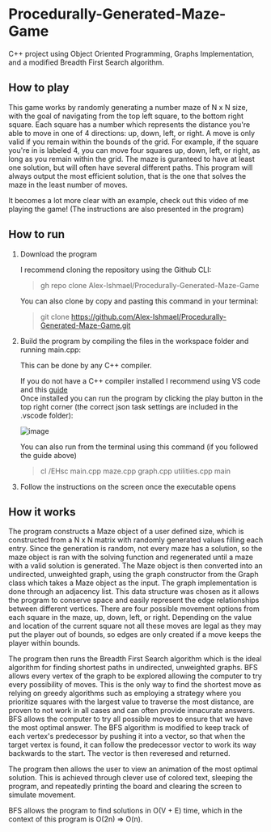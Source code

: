 # Procedurally-Generated-Maze-Game
C++ project using Object Oriented Programming, Graphs Implementation, and a modified Breadth First Search algorithm.

## How to play
This game works by randomly generating a number maze of N x N size, with the goal of navigating from the top left square, to the bottom right square.
Each square has a number which represents the distance you're able to move in one of 4 directions: up, down, left, or right.
A move is only valid if you remain within the bounds of the grid.
For example, if the square you're in is labeled 4, you can move four squares up, down, left, or right, as long as you remain within the grid.
The maze is guranteed to have at least one solution, but will often have several different paths.
This program will always output the most efficient solution, that is the one that solves the maze in the least number of moves.

It becomes a lot more clear with an example, check out this video of me playing the game! (The instructions are also presented in the program)

## How to run

1) Download the program

   I recommend cloning the repository using the Github CLI:
   > gh repo clone Alex-Ishmael/Procedurally-Generated-Maze-Game

   You can also clone by copy and pasting this command in your terminal:
   > git clone https://github.com/Alex-Ishmael/Procedurally-Generated-Maze-Game.git

2) Build the program by compiling the files in the workspace folder and running main.cpp:

   This can be done by any C++ compiler.
   
   If you do not have a C++ compiler installed I recommend using VS code and this [guide](https://code.visualstudio.com/docs/languages/cpp)   
   Once installed you can run the program by clicking the play button in the top right corner (the correct json task settings are included in the .vscode folder):
   
   ![image](https://github.com/Alex-Ishmael/Procedurally-Generated-Maze-Game/assets/92725864/b0c123b8-a3c7-4903-b191-3e5554d6f509)

   You can also run from the terminal using this command (if you followed the guide above)
   > cl /EHsc main.cpp maze.cpp graph.cpp utilities.cpp
   > main

3) Follow the instructions on the screen once the executable opens

## How it works

The program constructs a Maze object of a user defined size, which is constructed from a N x N matrix with randomly generated values filling each entry. Since the generation is random, not every maze has a solution, so the maze object is ran with the solving function and regenerated until a maze with a valid solution is generated. The Maze object is then converted into an undirected, unweighted graph, using the graph constructor from the Graph class which takes a Maze object as the input. The graph implementation is done through an adjacency list. This data structure was chosen as it allows the program to conserve space and easily represent the edge relationships between different vertices. There are four possible movement options from each square in the maze, up, down, left, or right. Depending on the value and location of the current square not all these moves are legal as they may put the player out of bounds, so edges are only created if a move keeps the player within bounds.

The program then runs the Breadth First Search algorithm which is the ideal algorithm for finding shortest paths in undirected, unweighted graphs. BFS allows every vertex of the graph to be explored allowing the computer to try every possibility of moves. This is the only way to find the shortest move as relying on greedy algorithms such as employing a strategy where you prioritize squares with the largest value to traverse the most distance, are proven to not work in all cases and can often provide innacurate answers. BFS allows the computer to try all possible moves to ensure that we have the most optimal answer. The BFS algorithm is modified to keep track of each vertex's predecessor by pushing it into a vector, so that when the target vertex is found, it can follow the predecessor vector to work its way backwards to the start. The vector is then reveresed and returned.

The program then allows the user to view an animation of the most optimal solution. This is achieved through clever use of colored text, sleeping the program, and repeatedly printing the board and clearing the screen to simulate movement.

BFS allows the program to find solutions in O(V + E) time, which in the context of this program is O(2n) => O(n). 
   

   

